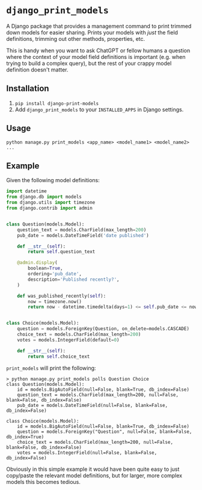 # `django_print_models`

A Django package that provides a management command to print trimmed down
models for easier sharing. Prints your models with *just* the field
definitions, trimming out other methods, properties, etc.

This is handy when you want to ask ChatGPT or fellow humans a question
where the context of your model field definitions is important (e.g. when
trying to build a complex query), but the rest of your crappy model
definition doesn't matter.

## Installation

1. `pip install django-print-models`
2. Add `django_print_models` to your `INSTALLED_APPS` in Django settings.

## Usage

```
python manage.py print_models <app_name> <model_name1> <model_name2> ...
```

## Example

Given the following model definitions:

```python
import datetime
from django.db import models
from django.utils import timezone
from django.contrib import admin


class Question(models.Model):
    question_text = models.CharField(max_length=200)
    pub_date = models.DateTimeField('date published')

    def __str__(self):
        return self.question_text

    @admin.display(
        boolean=True,
        ordering='pub_date',
        description='Published recently?',
    )

    def was_published_recently(self):
        now = timezone.now()
        return now - datetime.timedelta(days=1) <= self.pub_date <= now


class Choice(models.Model):
    question = models.ForeignKey(Question, on_delete=models.CASCADE)
    choice_text = models.CharField(max_length=200)
    votes = models.IntegerField(default=0)

    def __str__(self):
        return self.choice_text
```

`print_models` will print the following:

```
> python manage.py print_models polls Question Choice
class Question(models.Model):
    id = models.BigAutoField(null=False, blank=True, db_index=False)
    question_text = models.CharField(max_length=200, null=False, blank=False, db_index=False)
    pub_date = models.DateTimeField(null=False, blank=False, db_index=False)

class Choice(models.Model):
    id = models.BigAutoField(null=False, blank=True, db_index=False)
    question = models.ForeignKey("Question", null=False, blank=False, db_index=True)
    choice_text = models.CharField(max_length=200, null=False, blank=False, db_index=False)
    votes = models.IntegerField(null=False, blank=False, db_index=False)
```

Obviously in this simple example it would have been quite easy to just
copy/paste the relevant model definitions, but for larger, more complex
models this becomes tedious.
